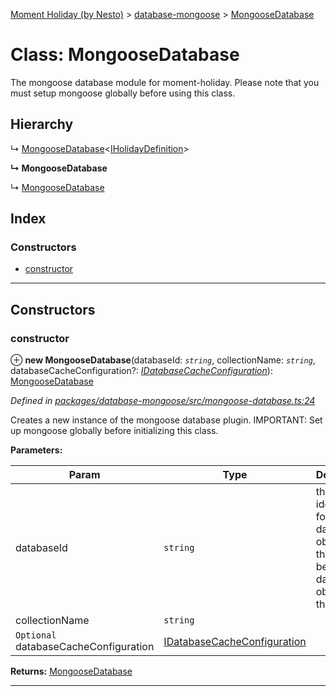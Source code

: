 [Moment Holiday (by Nesto)](../README.md) > [database-mongoose](../modules/database_mongoose.md) > [MongooseDatabase](../classes/database_mongoose.mongoosedatabase.md)

# Class: MongooseDatabase

The mongoose database module for moment-holiday. Please note that you must setup mongoose globally before using this class.

## Hierarchy

↳  [MongooseDatabase](database_mongoose.mongoosedatabase.md)<[IHolidayDefinition](../interfaces/database_mongoose.iholidaydefinition.md)>

**↳ MongooseDatabase**

↳  [MongooseDatabase](database_mongoose.mongoosedatabase.md)

## Index

### Constructors

* [constructor](database_mongoose.mongoosedatabase.md#constructor)

---

## Constructors

<a id="constructor"></a>

###  constructor

⊕ **new MongooseDatabase**(databaseId: *`string`*, collectionName: *`string`*, databaseCacheConfiguration?: *[IDatabaseCacheConfiguration](../interfaces/_node_modules__nesto_software_moment_holiday_core_src_database_database_cache_configuration_interface_.idatabasecacheconfiguration.md)*): [MongooseDatabase](database_mongoose.mongoosedatabase.md)

*Defined in [packages/database-mongoose/src/mongoose-database.ts:24](https://github.com/nesto-software/moment-holiday/blob/72ce1a6/packages/database-mongoose/src/mongoose-database.ts#L24)*

Creates a new instance of the mongoose database plugin. IMPORTANT: Set up mongoose globally before initializing this class.

**Parameters:**

| Param | Type | Description |
| ------ | ------ | ------ |
| databaseId | `string` |  the identifier for this datbase object - there must be only one database object with this id |
| collectionName | `string` |
| `Optional` databaseCacheConfiguration | [IDatabaseCacheConfiguration](../interfaces/_node_modules__nesto_software_moment_holiday_core_src_database_database_cache_configuration_interface_.idatabasecacheconfiguration.md) |

**Returns:** [MongooseDatabase](database_mongoose.mongoosedatabase.md)

___

